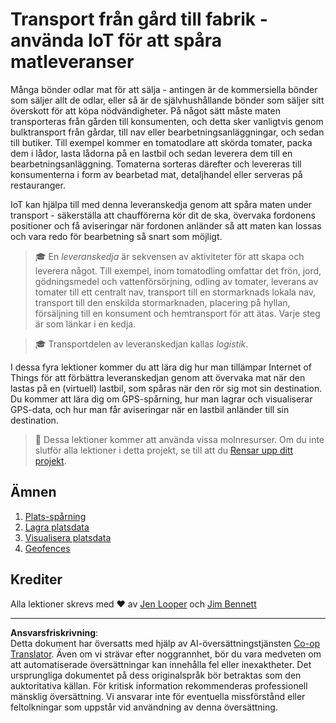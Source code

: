 <!--
CO_OP_TRANSLATOR_METADATA:
{
  "original_hash": "e978534a245b000725ed2a048f943213",
  "translation_date": "2025-08-27T21:18:07+00:00",
  "source_file": "3-transport/README.md",
  "language_code": "sv"
}
-->
# Transport från gård till fabrik - använda IoT för att spåra matleveranser

Många bönder odlar mat för att sälja - antingen är de kommersiella bönder som säljer allt de odlar, eller så är de självhushållande bönder som säljer sitt överskott för att köpa nödvändigheter. På något sätt måste maten transporteras från gården till konsumenten, och detta sker vanligtvis genom bulktransport från gårdar, till nav eller bearbetningsanläggningar, och sedan till butiker. Till exempel kommer en tomatodlare att skörda tomater, packa dem i lådor, lasta lådorna på en lastbil och sedan leverera dem till en bearbetningsanläggning. Tomaterna sorteras därefter och levereras till konsumenterna i form av bearbetad mat, detaljhandel eller serveras på restauranger.

IoT kan hjälpa till med denna leveranskedja genom att spåra maten under transport - säkerställa att chaufförerna kör dit de ska, övervaka fordonens positioner och få aviseringar när fordonen anländer så att maten kan lossas och vara redo för bearbetning så snart som möjligt.

> 🎓 En *leveranskedja* är sekvensen av aktiviteter för att skapa och leverera något. Till exempel, inom tomatodling omfattar det frön, jord, gödningsmedel och vattenförsörjning, odling av tomater, leverans av tomater till ett centralt nav, transport till en stormarknads lokala nav, transport till den enskilda stormarknaden, placering på hyllan, försäljning till en konsument och hemtransport för att ätas. Varje steg är som länkar i en kedja.

> 🎓 Transportdelen av leveranskedjan kallas *logistik*.

I dessa fyra lektioner kommer du att lära dig hur man tillämpar Internet of Things för att förbättra leveranskedjan genom att övervaka mat när den lastas på en (virtuell) lastbil, som spåras när den rör sig mot sin destination. Du kommer att lära dig om GPS-spårning, hur man lagrar och visualiserar GPS-data, och hur man får aviseringar när en lastbil anländer till sin destination.

> 💁 Dessa lektioner kommer att använda vissa molnresurser. Om du inte slutför alla lektioner i detta projekt, se till att du [Rensar upp ditt projekt](../clean-up.md).

## Ämnen

1. [Plats-spårning](lessons/1-location-tracking/README.md)
1. [Lagra platsdata](lessons/2-store-location-data/README.md)
1. [Visualisera platsdata](lessons/3-visualize-location-data/README.md)
1. [Geofences](lessons/4-geofences/README.md)

## Krediter

Alla lektioner skrevs med ♥️ av [Jen Looper](https://github.com/jlooper) och [Jim Bennett](https://GitHub.com/JimBobBennett)

---

**Ansvarsfriskrivning**:  
Detta dokument har översatts med hjälp av AI-översättningstjänsten [Co-op Translator](https://github.com/Azure/co-op-translator). Även om vi strävar efter noggrannhet, bör du vara medveten om att automatiserade översättningar kan innehålla fel eller inexaktheter. Det ursprungliga dokumentet på dess originalspråk bör betraktas som den auktoritativa källan. För kritisk information rekommenderas professionell mänsklig översättning. Vi ansvarar inte för eventuella missförstånd eller feltolkningar som uppstår vid användning av denna översättning.